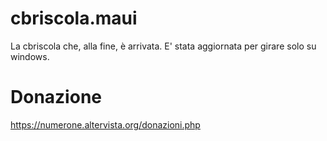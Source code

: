 # cbriscola.maui
La cbriscola che, alla fine, è arrivata.
E' stata aggiornata per girare solo su windows.

# Donazione
https://numerone.altervista.org/donazioni.php
